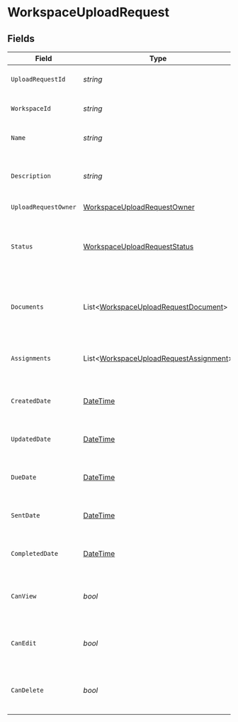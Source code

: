 # WorkspaceUploadRequest


## Fields

| Field                                                                                                 | Type                                                                                                  | Required                                                                                              | Description                                                                                           |
| ----------------------------------------------------------------------------------------------------- | ----------------------------------------------------------------------------------------------------- | ----------------------------------------------------------------------------------------------------- | ----------------------------------------------------------------------------------------------------- |
| `UploadRequestId`                                                                                     | *string*                                                                                              | :heavy_check_mark:                                                                                    | The ID of the upload request                                                                          |
| `WorkspaceId`                                                                                         | *string*                                                                                              | :heavy_check_mark:                                                                                    | The ID of the workspace                                                                               |
| `Name`                                                                                                | *string*                                                                                              | :heavy_check_mark:                                                                                    | The name of the upload request                                                                        |
| `Description`                                                                                         | *string*                                                                                              | :heavy_minus_sign:                                                                                    | The description of the upload request                                                                 |
| `UploadRequestOwner`                                                                                  | [WorkspaceUploadRequestOwner](../../Models/Components/WorkspaceUploadRequestOwner.md)                 | :heavy_check_mark:                                                                                    | N/A                                                                                                   |
| `Status`                                                                                              | [WorkspaceUploadRequestStatus](../../Models/Components/WorkspaceUploadRequestStatus.md)               | :heavy_check_mark:                                                                                    | Enum representing the status of a workspace upload request                                            |
| `Documents`                                                                                           | List<[WorkspaceUploadRequestDocument](../../Models/Components/WorkspaceUploadRequestDocument.md)>     | :heavy_check_mark:                                                                                    | List of documents associated with the upload request                                                  |
| `Assignments`                                                                                         | List<[WorkspaceUploadRequestAssignment](../../Models/Components/WorkspaceUploadRequestAssignment.md)> | :heavy_check_mark:                                                                                    | List of user assignments for the upload request                                                       |
| `CreatedDate`                                                                                         | [DateTime](https://learn.microsoft.com/en-us/dotnet/api/system.datetime?view=net-5.0)                 | :heavy_check_mark:                                                                                    | The date the upload request was created                                                               |
| `UpdatedDate`                                                                                         | [DateTime](https://learn.microsoft.com/en-us/dotnet/api/system.datetime?view=net-5.0)                 | :heavy_check_mark:                                                                                    | The date the upload request was last updated                                                          |
| `DueDate`                                                                                             | [DateTime](https://learn.microsoft.com/en-us/dotnet/api/system.datetime?view=net-5.0)                 | :heavy_minus_sign:                                                                                    | The due date for the upload request                                                                   |
| `SentDate`                                                                                            | [DateTime](https://learn.microsoft.com/en-us/dotnet/api/system.datetime?view=net-5.0)                 | :heavy_minus_sign:                                                                                    | The date the upload request was sent                                                                  |
| `CompletedDate`                                                                                       | [DateTime](https://learn.microsoft.com/en-us/dotnet/api/system.datetime?view=net-5.0)                 | :heavy_minus_sign:                                                                                    | The date the upload request was completed                                                             |
| `CanView`                                                                                             | *bool*                                                                                                | :heavy_check_mark:                                                                                    | Whether the current user can view the upload request                                                  |
| `CanEdit`                                                                                             | *bool*                                                                                                | :heavy_check_mark:                                                                                    | Whether the current user can edit the upload request                                                  |
| `CanDelete`                                                                                           | *bool*                                                                                                | :heavy_check_mark:                                                                                    | Whether the current user can delete the upload request                                                |